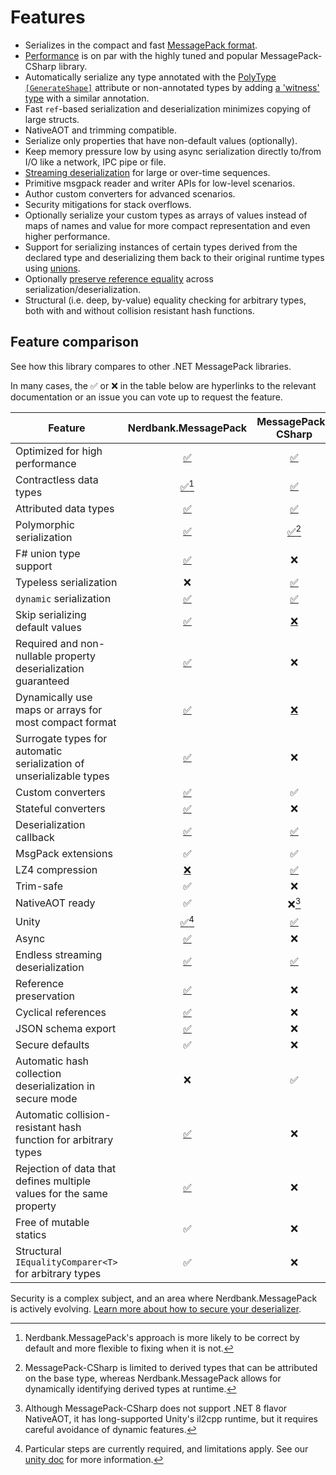 # Features

* Serializes in the compact and fast [MessagePack format](https://msgpack.org/).
* [Performance](performance.md) is on par with the highly tuned and popular MessagePack-CSharp library.
* Automatically serialize any type annotated with the [PolyType `[GenerateShape]`](xref:PolyType.GenerateShapeAttribute) attribute
  or non-annotated types by adding [a 'witness' type](type-shapes.md#witness-classes) with a similar annotation.
* Fast `ref`-based serialization and deserialization minimizes copying of large structs.
* NativeAOT and trimming compatible.
* Serialize only properties that have non-default values (optionally).
* Keep memory pressure low by using async serialization directly to/from I/O like a network, IPC pipe or file.
* [Streaming deserialization](streaming-deserialization.md) for large or over-time sequences.
* Primitive msgpack reader and writer APIs for low-level scenarios.
* Author custom converters for advanced scenarios.
* Security mitigations for stack overflows.
* Optionally serialize your custom types as arrays of values instead of maps of names and value for more compact representation and even higher performance.
* Support for serializing instances of certain types derived from the declared type and deserializing them back to their original runtime types using [unions](unions.md).
* Optionally [preserve reference equality](xref:Nerdbank.MessagePack.MessagePackSerializer.PreserveReferences) across serialization/deserialization.
* Structural (i.e. deep, by-value) equality checking for arbitrary types, both with and without collision resistant hash functions.

## Feature comparison

See how this library compares to other .NET MessagePack libraries.

In many cases, the ✅ or ❌ in the table below are hyperlinks to the relevant documentation or an issue you can vote up to request the feature.

Feature                   | Nerdbank.MessagePack | MessagePack-CSharp  |
--------------------------|:--------------------:|:-------------------:|
Optimized for high performance | [✅](performance.md) | [✅](https://github.com/MessagePack-CSharp/MessagePack-CSharp?tab=readme-ov-file#performance) |
Contractless data types   | [✅](getting-started.md)[^1] | [✅](https://github.com/MessagePack-CSharp/MessagePack-CSharp?tab=readme-ov-file#object-serialization) |
Attributed data types     | [✅](customizing-serialization.md) | [✅](https://github.com/MessagePack-CSharp/MessagePack-CSharp?tab=readme-ov-file#object-serialization) |
Polymorphic serialization | [✅](unions.md) | [✅](https://github.com/MessagePack-CSharp/MessagePack-CSharp?tab=readme-ov-file#union)[^4] |
F# union type support     | [✅](fsharp.md) | ❌ |
Typeless serialization    | ❌ | [✅](https://github.com/MessagePack-CSharp/MessagePack-CSharp?tab=readme-ov-file#typeless) |
`dynamic` serialization    | [✅](getting-started.md#deserialize-to-dynamic) | [✅](https://github.com/MessagePack-CSharp/MessagePack-CSharp/blob/master/doc/ExpandoObject.md)
Skip serializing default values | [✅](xref:Nerdbank.MessagePack.MessagePackSerializer.SerializeDefaultValues) | [❌](https://github.com/MessagePack-CSharp/MessagePack-CSharp/issues/678) |
Required and non-nullable property deserialization guaranteed | [✅](xref:Nerdbank.MessagePack.MessagePackSerializer.DeserializeDefaultValues) | ❌ |
Dynamically use maps or arrays for most compact format | [✅](customizing-serialization.md#array-or-map) | [❌](https://github.com/MessagePack-CSharp/MessagePack-CSharp/issues/1953) |
Surrogate types for automatic serialization of unserializable types | [✅](surrogate-types.md) | ❌ |
Custom converters         | [✅](custom-converters.md) | ✅ |
Stateful converters       | [✅](custom-converters.md#stateful-converters) | ❌ |
Deserialization callback  | [✅](xref:Nerdbank.MessagePack.IMessagePackSerializationCallbacks) | [✅](https://github.com/MessagePack-CSharp/MessagePack-CSharp?tab=readme-ov-file#serialization-callback) |
MsgPack extensions        | ✅ | ✅ |
LZ4 compression           | [❌](https://github.com/AArnott/Nerdbank.MessagePack/issues/34) | [✅](https://github.com/MessagePack-CSharp/MessagePack-CSharp?tab=readme-ov-file#lz4-compression) |
Trim-safe                 | ✅ | ❌ |
NativeAOT ready           | ✅ | ❌[^2] |
Unity                     | [✅](unity.md)[^3] | [✅](https://github.com/MessagePack-CSharp/MessagePack-CSharp?tab=readme-ov-file#unity-support) |
Async                     | [✅](xref:Nerdbank.MessagePack.MessagePackSerializer.SerializeAsync*) | ❌ |
Endless streaming deserialization | [✅](streaming-deserialization.md) | [✅](https://github.com/MessagePack-CSharp/MessagePack-CSharp/?tab=readme-ov-file#multiple-messagepack-structures-on-a-single-stream)
Reference preservation    | [✅](xref:Nerdbank.MessagePack.MessagePackSerializer.PreserveReferences) | ❌ |
Cyclical references       | [✅](xref:Nerdbank.MessagePack.MessagePackSerializer.PreserveReferences) | ❌ |
JSON schema export        | [✅](xref:Nerdbank.MessagePack.MessagePackSerializer.GetJsonSchema*) | ❌ |
Secure defaults           | ✅ | ❌ |
Automatic hash collection deserialization in secure mode | ❌ | ✅ |
Automatic collision-resistant hash function for arbitrary types | [✅](xref:Nerdbank.MessagePack.StructuralEqualityComparer) | ❌ |
Rejection of data that defines multiple values for the same property | [✅](security.md#multiple-values-for-the-same-property) | ❌ |
Free of mutable statics   | ✅ | ❌ |
Structural `IEqualityComparer<T>` for arbitrary types | ✅ | ❌ |

Security is a complex subject, and an area where Nerdbank.MessagePack is actively evolving.
[Learn more about how to secure your deserializer](security.md).

[^1]: Nerdbank.MessagePack's approach is more likely to be correct by default and more flexible to fixing when it is not.
[^2]: Although MessagePack-CSharp does not support .NET 8 flavor NativeAOT, it has long-supported Unity's il2cpp runtime, but it requires careful avoidance of dynamic features.
[^3]: Particular steps are currently required, and limitations apply. See our [unity doc](unity.md) for more information.
[^4]: MessagePack-CSharp is limited to derived types that can be attributed on the base type, whereas Nerdbank.MessagePack allows for dynamically identifying derived types at runtime.
